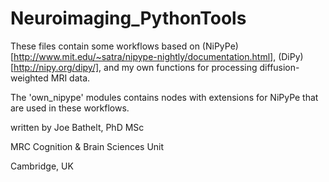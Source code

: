 # Neuroimaging_PythonTools
These files contain some workflows based on (NiPyPe)[http://www.mit.edu/~satra/nipype-nightly/documentation.html], (DiPy)[http://nipy.org/dipy/], and my own functions for processing diffusion-weighted MRI data. 

The 'own_nipype' modules contains nodes with extensions for NiPyPe that are used in these workflows. 

written by Joe Bathelt, PhD MSc

MRC Cognition & Brain Sciences Unit

Cambridge, UK 

